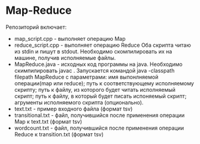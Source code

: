 # Map-Reduce

Репозиторий включает:
- map_script.cpp - выполняет операцию Map
- reduce_script.cpp - выполняет операцию Reduce
Оба скрипта читаю из stdin и пишут в stdout. Необходимо скомпилировать их на машине, получив исполняемые файлы.
- MapReduce.java - исходных код программы на java. Необходимо скимпилировать javac . Запускается командой
  java -classpath filepath MapReduce с параметрами: имя выпонлняемой операции(map или reduce); путь к соответствующему исполняемому
  скрипту; путь к файлу, из которого будет читать исполняемый скрипт; путь к файлу, в который будет писать испоняемый скрипт; 
  агрументы исполняемого скрипта (опционально).
- text.txt - пример входного файла (формат tsv)
- transitional.txt - файл, получившийся после применения операции Map к text.txt (формат tsv)
- wordcount.txt - файл, получившийся после применения операции Reduce к transition.txt (формат tsv)
